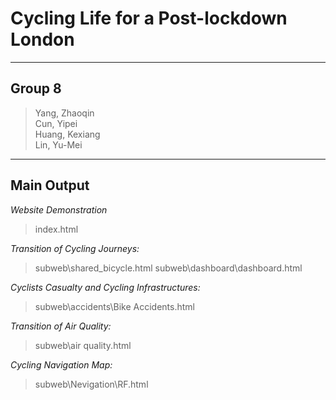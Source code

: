 
# Cycling Life for a Post-lockdown London
---
## Group 8
>Yang, Zhaoqin  
>Cun, Yipei  
>Huang, Kexiang  
>Lin, Yu-Mei  
---

## Main Output

*Website Demonstration*
>index.html  

*Transition of Cycling Journeys:*
>subweb\shared_bicycle.html
>subweb\dashboard\dashboard.html  

*Cyclists Casualty and Cycling Infrastructures:*
>subweb\accidents\Bike Accidents.html  

*Transition of Air Quality:*
>subweb\air quality.html  

*Cycling Navigation Map:*
>subweb\Nevigation\RF.html  



